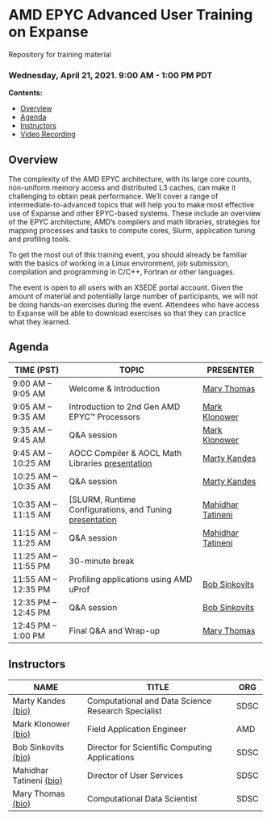 # AMD EPYC Advanced User Training on Expanse 
Repository for training material

### Wednesday, April 21, 2021.     9:00 AM - 1:00 PM PDT

<a name="top">**Contents:**
* [Overview](#overview)
* [Agenda](#agenda)
* [Instructors](#instructors)
* [Video Recording](https://education.sdsc.edu/training/interactive/202104_amd_epyc/index.html)

## Overview<a name="overview"></a>
The complexity of the AMD EPYC architecture, with its large core counts, non-uniform memory access and distributed L3 caches, can make it challenging to obtain peak performance. We’ll cover a range of intermediate-to-advanced topics that will help you to make most effective use of Expanse and other EPYC-based systems. These include an overview of the EPYC architecture, AMD’s compilers and math libraries, strategies for mapping processes and tasks to compute cores, Slurm, application tuning and profiling tools.

To get the most out of this training event, you should already be familiar with the basics of working in a Linux environment, job submission, compilation and programming in C/C++, Fortran or other languages.

The event is open to all users with an XSEDE portal account. Given the amount of material and potentially large number of participants, we will not be doing hands-on exercises during the event. Attendees who have access to Expanse will be able to download exercises so that they can practice what they learned.

## Agenda<a name="agenda"></a>
| **TIME (PST)** | **TOPIC** | **PRESENTER** |
| --- | ----------- | ----------- |
| 9:00 AM – 9:05 AM | Welcome & Introduction | [Mary Thomas](#thomas) |
| 9:05 AM – 9:35 AM | Introduction to 2nd Gen AMD EPYC™ Processors |  [Mark Klonower](#klonower) |
| 9:35 AM – 9:45 AM |  Q&A session |  [Mark Klonower](#klonower) |
| 9:45 AM – 10:25 AM  |  AOCC Compiler & AOCL Math Libraries [presentation](introduction-to-aocc-and-aocl.pdf)| [Marty Kandes](#kandes) |
| 10:25 AM – 10:35 AM  |   Q&A session | [Marty Kandes](#kandes) |
| 10:35 AM – 11:15 AM  |   [SLURM, Runtime Configurations, and Tuning [presentation](https://github.com/sdsc-hpc-training-org/AMD-EPYC-Adv-User-Training-on-Expanse/blob/main/Expanse_SLURM_Runconfig_tuning_Tatineni.pdf) | [Mahidhar Tatineni](#tatineni) |
| 11:15 AM – 11:25 AM  |   Q&A session | [Mahidhar Tatineni](#tatineni) |
| 11:25 AM – 11:55 PM  |   30-minute break |  |
| 11:55 AM – 12:35 PM  |   Profiling applications using AMD uProf | [Bob Sinkovits](#sinkovits) |
| 12:35 PM – 12:45 PM |  Q&A session | [Bob Sinkovits](#sinkovits) |
| 12:45 PM – 1:00 PM |  Final Q&A and Wrap-up | [Mary Thomas](#thomas) |




## Instructors<a name="instructors"></a>
| **NAME** | **TITLE** | **ORG** | 
| ---------- | ----------- | ----------- | 
| Marty Kandes<a name="kandes"></a> [(bio)](https://www.linkedin.com/in/marty-kandes-b53a34144/) |  Computational and Data Science Research Specialist  |  SDSC | 
| Mark Klonower<a name="klonower"></a> [(bio)](https://www.linkedin.com/in/mark-klonower-0b5a51/)  | Field Application Engineer |AMD| link |
| Bob Sinkovits<a name="sinkovits"></a> [(bio)](https://www.sdsc.edu/research/researcher_spotlight/sinkovits_robert.html) | Director for Scientific Computing Applications | SDSC| 
| Mahidhar Tatineni<a name="tatineni"></a> [(bio)](https://www.sdsc.edu/research/researcher_spotlight/tatineni_mahidhar.html)  | Director of User Services | SDSC |  |
| Mary Thomas<a name="thomas"></a> [(bio)]( https://www.sdsc.edu/research/researcher_spotlight/thomas_mary.html) | Computational Data Scientist | SDSC |

